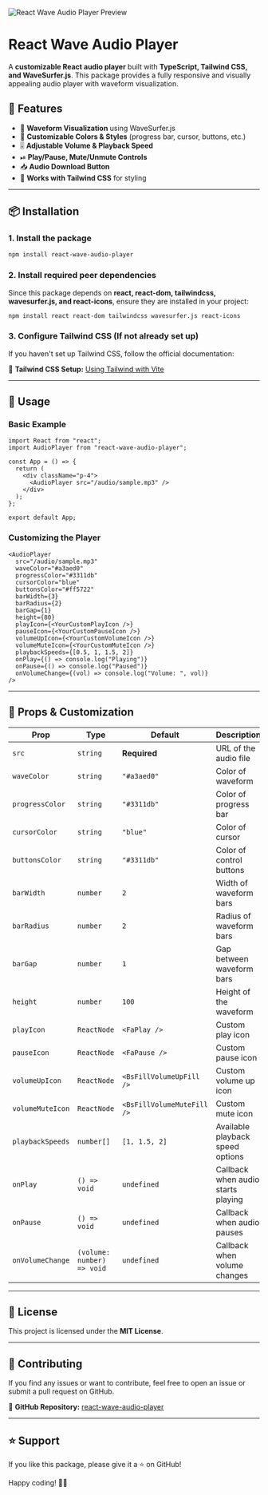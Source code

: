 ![React Wave Audio Player Preview](https://raw.githubusercontent.com/theabhipatel/react-wave-audio-player/react-wave-audio-player.png)

# React Wave Audio Player

A **customizable React audio player** built with **TypeScript, Tailwind CSS, and WaveSurfer.js**. This package provides a fully responsive and visually appealing audio player with waveform visualization.

## 🚀 Features

- 🎵 **Waveform Visualization** using WaveSurfer.js
- 🎨 **Customizable Colors & Styles** (progress bar, cursor, buttons, etc.)
- 🎚️ **Adjustable Volume & Playback Speed**
- ⏯ **Play/Pause, Mute/Unmute Controls**
- 📥 **Audio Download Button**
- 🌙 **Works with Tailwind CSS** for styling

---

## 📦 Installation

### **1. Install the package**

```sh
npm install react-wave-audio-player
```

### **2. Install required peer dependencies**

Since this package depends on **react, react-dom, tailwindcss, wavesurfer.js, and react-icons**, ensure they are installed in your project:

```sh
npm install react react-dom tailwindcss wavesurfer.js react-icons
```

### **3. Configure Tailwind CSS (If not already set up)**

If you haven't set up Tailwind CSS, follow the official documentation:

🔗 **Tailwind CSS Setup:** [Using Tailwind with Vite](https://tailwindcss.com/docs/installation/using-vite)

---

## 📖 Usage

### **Basic Example**

```tsx
import React from "react";
import AudioPlayer from "react-wave-audio-player";

const App = () => {
  return (
    <div className="p-4">
      <AudioPlayer src="/audio/sample.mp3" />
    </div>
  );
};

export default App;
```

### **Customizing the Player**

```tsx
<AudioPlayer
  src="/audio/sample.mp3"
  waveColor="#a3aed0"
  progressColor="#3311db"
  cursorColor="blue"
  buttonsColor="#ff5722"
  barWidth={3}
  barRadius={2}
  barGap={1}
  height={80}
  playIcon={<YourCustomPlayIcon />}
  pauseIcon={<YourCustomPauseIcon />}
  volumeUpIcon={<YourCustomVolumeIcon />}
  volumeMuteIcon={<YourCustomMuteIcon />}
  playbackSpeeds={[0.5, 1, 1.5, 2]}
  onPlay={() => console.log("Playing")}
  onPause={() => console.log("Paused")}
  onVolumeChange={(vol) => console.log("Volume: ", vol)}
/>
```

---

## 🎨 Props & Customization

| Prop             | Type                       | Default                    | Description                        |
| ---------------- | -------------------------- | -------------------------- | ---------------------------------- |
| `src`            | `string`                   | **Required**               | URL of the audio file              |
| `waveColor`      | `string`                   | `"#a3aed0"`                | Color of waveform                  |
| `progressColor`  | `string`                   | `"#3311db"`                | Color of progress bar              |
| `cursorColor`    | `string`                   | `"blue"`                   | Color of cursor                    |
| `buttonsColor`   | `string`                   | `"#3311db"`                | Color of control buttons           |
| `barWidth`       | `number`                   | `2`                        | Width of waveform bars             |
| `barRadius`      | `number`                   | `2`                        | Radius of waveform bars            |
| `barGap`         | `number`                   | `1`                        | Gap between waveform bars          |
| `height`         | `number`                   | `100`                      | Height of the waveform             |
| `playIcon`       | `ReactNode`                | `<FaPlay />`               | Custom play icon                   |
| `pauseIcon`      | `ReactNode`                | `<FaPause />`              | Custom pause icon                  |
| `volumeUpIcon`   | `ReactNode`                | `<BsFillVolumeUpFill />`   | Custom volume up icon              |
| `volumeMuteIcon` | `ReactNode`                | `<BsFillVolumeMuteFill />` | Custom mute icon                   |
| `playbackSpeeds` | `number[]`                 | `[1, 1.5, 2]`              | Available playback speed options   |
| `onPlay`         | `() => void`               | `undefined`                | Callback when audio starts playing |
| `onPause`        | `() => void`               | `undefined`                | Callback when audio pauses         |
| `onVolumeChange` | `(volume: number) => void` | `undefined`                | Callback when volume changes       |

---

## 📜 License

This project is licensed under the **MIT License**.

---

## 🤝 Contributing

If you find any issues or want to contribute, feel free to open an issue or submit a pull request on GitHub.

🔗 **GitHub Repository:** [react-wave-audio-player](https://github.com/theabhipatel/react-wave-audio-player)

---

## ⭐ Support

If you like this package, please give it a ⭐ on GitHub!

Happy coding! 🚀🎵
